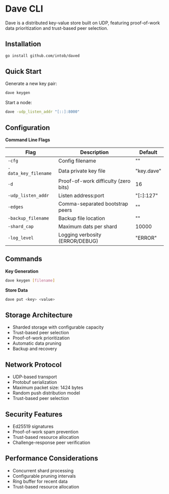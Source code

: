 # Dave CLI

Dave is a distributed key-value store built on UDP, featuring proof-of-work data prioritization and trust-based peer selection.

## Installation

```bash
go install github.com/intob/daved
```

## Quick Start

Generate a new key pair:
```bash
dave keygen
```

Start a node:
```bash
dave -udp_listen_addr "[::]:8000"
```

## Configuration

**Command Line Flags**

| Flag | Description | Default |
|------|-------------|---------|
| `-cfg` | Config filename | "" |
| `-data_key_filename` | Data private key file | "key.dave" |
| `-d` | Proof-of-work difficulty (zero bits) | 16 |
| `-udp_listen_addr` | Listen address:port | "[::]:127" |
| `-edges` | Comma-separated bootstrap peers | "" |
| `-backup_filename` | Backup file location | "" |
| `-shard_cap` | Maximum dats per shard | 10000 |
| `-log_level` | Logging verbosity (ERROR/DEBUG) | "ERROR" |

## Commands

**Key Generation**
```bash
dave keygen [filename]
```

**Store Data**
```bash
dave put <key> <value>
```

## Storage Architecture

- Sharded storage with configurable capacity
- Trust-based peer selection
- Proof-of-work prioritization
- Automatic data pruning
- Backup and recovery

## Network Protocol

- UDP-based transport
- Protobuf serialization
- Maximum packet size: 1424 bytes
- Random push distribution model
- Trust-based peer selection

## Security Features

- Ed25519 signatures
- Proof-of-work spam prevention
- Trust-based resource allocation
- Challenge-response peer verification

## Performance Considerations

- Concurrent shard processing
- Configurable pruning intervals
- Ring buffer for recent data
- Trust-based resource allocation
